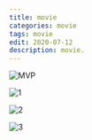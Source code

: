 ```yaml
---
title: movie
categories: movie
tags: movie
edit: 2020-07-12
description: movie. 
---
```


![MVP](https://blog.jjonline.cn/Upload/image/201901/20190122170723.png)



![1]({{site.baseurl}}/_posts/2020-07-12-movie/assets/beijing.jpg)

![2](https://raw.githubusercontent.com/ShineHG/shinehg.github.io/master/_posts/2020-07-12-movie/assets/127hour.png)

![3]({{site.baseurl}}/_posts/2020-07-12-movie/assets/tushou.png)

